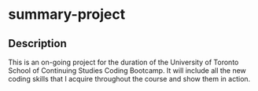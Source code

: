 # summary-project

## Description

This is an on-going project for the duration of the University of Toronto School of Continuing Studies Coding Bootcamp. It will include all the new coding skills that I acquire throughout the course and show them in action.   
